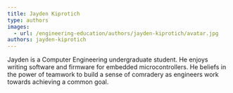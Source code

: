 ```yaml
---
title: Jayden Kiprotich
type: authors
images:
  - url: /engineering-education/authors/jayden-kiprotich/avatar.jpg
authors: jayden-kiprotich
---
```

Jayden is a Computer Engineering undergraduate student. He enjoys writing software and firmware for embedded microcontrollers. He beliefs in the power of teamwork to build a sense of comradery as engineers work towards achieving a common goal. 
